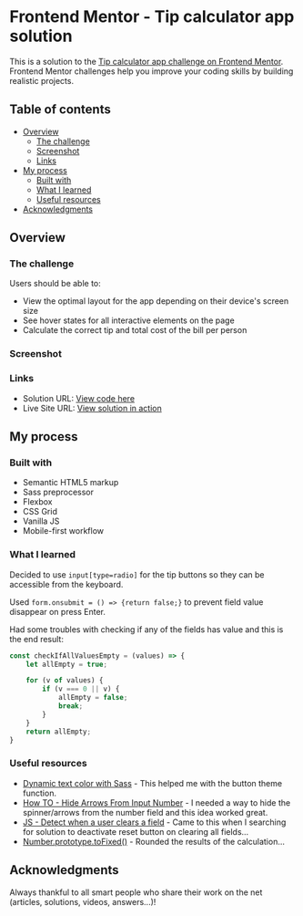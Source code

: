 # Frontend Mentor - Tip calculator app solution

This is a solution to the [Tip calculator app challenge on Frontend Mentor](https://www.frontendmentor.io/challenges/tip-calculator-app-ugJNGbJUX). Frontend Mentor challenges help you improve your coding skills by building realistic projects.

## Table of contents

- [Overview](#overview)
  - [The challenge](#the-challenge)
  - [Screenshot](#screenshot)
  - [Links](#links)
- [My process](#my-process)
  - [Built with](#built-with)
  - [What I learned](#what-i-learned)
  - [Useful resources](#useful-resources)
- [Acknowledgments](#acknowledgments)

## Overview

### The challenge

Users should be able to:

- View the optimal layout for the app depending on their device's screen size
- See hover states for all interactive elements on the page
- Calculate the correct tip and total cost of the bill per person

### Screenshot

<!-- <img src="./solution-screenshots/time-tracking-dashboard-mobile.jpg">
<img src="./solution-screenshots/time-tracking-dashboard-desktop.jpg"> -->

### Links

- Solution URL: [View code here](https://github.com/strosi/frontend-mentor-challenges/edit/main/junior/tip-calculator-app-main/)
- Live Site URL: [View solution in action](https://strosi.github.io/frontend-mentor-challenges/junior/tip-calculator-app-main/)

## My process

### Built with

- Semantic HTML5 markup
- Sass preprocessor
- Flexbox
- CSS Grid
- Vanilla JS
- Mobile-first workflow

### What I learned

Decided to use `input[type=radio]` for the tip buttons so they can be accessible from the keyboard.

Used `form.onsubmit = () => {return false;}` to prevent field value disappear on press Enter.

Had some troubles with checking if any of the fields has value and this is the end result:
```js
const checkIfAllValuesEmpty = (values) => {
    let allEmpty = true;

    for (v of values) {
        if (v === 0 || v) {
            allEmpty = false;
            break;
        }
    }
    return allEmpty;
}
```

### Useful resources

- [Dynamic text color with Sass](https://www.kevinpowell.co/article/dynamic-text-color-with-sass/) - This helped me with the button theme function.
- [How TO - Hide Arrows From Input Number](https://www.w3schools.com/howto/howto_css_hide_arrow_number.asp) - I needed a way to hide the spinner/arrows from the number field and this idea worked great.
- [JS - Detect when a user clears a field](https://stackoverflow.com/questions/31471575/js-detect-when-a-user-clears-a-field) - Came to this when I searching for solution to deactivate reset button on clearing all fields...
- [Number.prototype.toFixed()](https://developer.mozilla.org/en-US/docs/Web/JavaScript/Reference/Global_Objects/Number/toFixed) - Rounded the results of the calculation...

## Acknowledgments

Always thankful to all smart people who share their work on the net (articles, solutions, videos, answers...)!